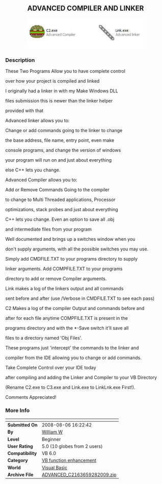﻿<div align="center">

## ADVANCED COMPILER AND LINKER

<img src="PIC2009928154422524.JPG">
</div>

### Description

These Two Programs Allow you to have complete control

over how your project is compiled and linked

I originally had a linker in with my Make Windows DLL

files submission this is newer than the linker helper

provided with that

Advanced linker allows you to:

Change or add commands going to the linker to change

the base address, file name, entry point, even make

console programs, and change the version of windows

your program will run on and just about everything

else C++ lets you change.

Advanced Compiler allows you to:

Add or Remove Commands Going to the compiler

to change to Multi Threaded applications, Processor

optimizations, stack probes and just about everything

C++ lets you change. Even an option to save all .obj

and intermediate files from your program

Well documented and brings up a switches window when you

don't supply arguments, with all the possible switches you may use.

Simply add CMDFILE.TXT to your programs directory to supply

linker arguments. Add COMPFILE.TXT to your programs

directory to add or remove Compiler arguments.

Link makes a log of the linkers output and all commands

sent before and after (use /Verbose in CMDFILE.TXT to see each pass)

C2 Makes a log of the compiler Output and commands before and

after for each file anytime COMPFILE.TXT is present in the

programs directory and with the *-Save switch it'll save all

files to a directory named 'Obj Files'.

These programs just 'intercept' the commands to the linker and

compiler from the IDE allowing you to change or add commands.

Take Complete Control over your IDE today

after compiling and adding the Linker and Compiler to your VB Directory

(Rename C2.exe to C3.exe and Link.exe to LinkLnk.exe First!).

Comments Appreciated!
 
### More Info
 


<span>             |<span>
---                |---
**Submitted On**   |2008-08-06 16:22:42
**By**             |[William W](https://github.com/Planet-Source-Code/PSCIndex/blob/master/ByAuthor/william-w.md)
**Level**          |Beginner
**User Rating**    |5.0 (10 globes from 2 users)
**Compatibility**  |VB 6\.0
**Category**       |[VB function enhancement](https://github.com/Planet-Source-Code/PSCIndex/blob/master/ByCategory/vb-function-enhancement__1-25.md)
**World**          |[Visual Basic](https://github.com/Planet-Source-Code/PSCIndex/blob/master/ByWorld/visual-basic.md)
**Archive File**   |[ADVANCED\_C2163659282009\.zip](https://github.com/Planet-Source-Code/william-w-advanced-compiler-and-linker__1-72494/archive/master.zip)








